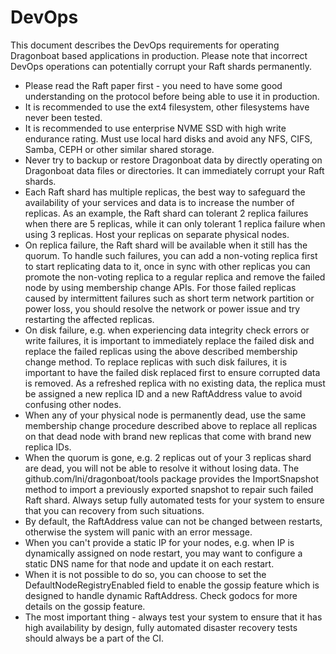 # DevOps #

This document describes the DevOps requirements for operating Dragonboat based applications in production. Please note that incorrect DevOps operations can potentially corrupt your Raft shards permanently.

* Please read the Raft paper first - you need to have some good understanding on the protocol before being able to use it in production.
* It is recommended to use the ext4 filesystem, other filesystems have never been tested.
* It is recommended to use enterprise NVME SSD with high write endurance rating. Must use local hard disks and avoid any NFS, CIFS, Samba, CEPH or other similar shared storage.
* Never try to backup or restore Dragonboat data by directly operating on Dragonboat data files or directories. It can immediately corrupt your Raft shards. 
* Each Raft shard has multiple replicas, the best way to safeguard the availability of your services and data is to increase the number of replicas. As an example, the Raft shard can tolerant 2 replica failures when there are 5 replicas, while it can only tolerant 1 replica failure when using 3 replicas. Host your replicas on separate physical nodes. 
* On replica failure, the Raft shard will be available when it still has the quorum. To handle such failures, you can add a non-voting replica first to start replicating data to it, once in sync with other replicas you can promote the non-voting replica to a regular replica and remove the failed node by using membership change APIs. For those failed replicas caused by intermittent failures such as short term network partition or power loss, you should resolve the network or power issue and try restarting the affected replicas.
* On disk failure, e.g. when experiencing data integrity check errors or write failures, it is important to immediately replace the failed disk and replace the failed replicas using the above described membership change method. To replace replicas with such disk failures, it is important to have the failed disk replaced first to ensure corrupted data is removed. As a refreshed replica with no existing data, the replica must be assigned a new replica ID and a new RaftAddress value to avoid confusing other nodes.
* When any of your physical node is permanently dead, use the same membership change procedure described above to replace all replicas on that dead node with brand new replicas that come with brand new replica IDs. 
* When the quorum is gone, e.g. 2 replicas out of your 3 replicas shard are dead, you will not be able to resolve it without losing data. The github.com/lni/dragonboat/tools package provides the ImportSnapshot method to import a previously exported snapshot to repair such failed Raft shard. Always setup fully automated tests for your system to ensure that you can recovery from such situations.
* By default, the RaftAddress value can not be changed between restarts, otherwise the system will panic with an error message.
* When you can't provide a static IP for your nodes, e.g. when IP is dynamically assigned on node restart, you may want to configure a static DNS name for that node and update it on each restart. 
* When it is not possible to do so, you can choose to set the DefaultNodeRegistryEnabled field to enable the gossip feature which is designed to handle dynamic RaftAddress. Check godocs for more details on the gossip feature. 
* The most important thing - always test your system to ensure that it has high availability by design, fully automated disaster recovery tests should always be a part of the CI.
